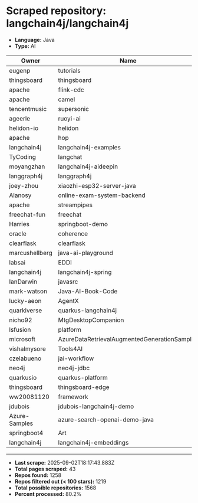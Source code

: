 # Scraped repository: langchain4j/langchain4j
* **Language:** Java
* **Type:** AI

| Owner | Name | Stars | Forks | URL |
|---|---|---|---|---|
| eugenp | tutorials | 37244 | 54145 | [link](https://github.com/eugenp/tutorials) |
| thingsboard | thingsboard | 19638 | 5768 | [link](https://github.com/thingsboard/thingsboard) |
| apache | flink-cdc | 6211 | 2058 | [link](https://github.com/apache/flink-cdc) |
| apache | camel | 5937 | 5060 | [link](https://github.com/apache/camel) |
| tencentmusic | supersonic | 4130 | 824 | [link](https://github.com/tencentmusic/supersonic) |
| ageerle | ruoyi-ai | 3713 | 907 | [link](https://github.com/ageerle/ruoyi-ai) |
| helidon-io | helidon | 3671 | 580 | [link](https://github.com/helidon-io/helidon) |
| apache | hop | 1220 | 395 | [link](https://github.com/apache/hop) |
| langchain4j | langchain4j-examples | 1135 | 432 | [link](https://github.com/langchain4j/langchain4j-examples) |
| TyCoding | langchat | 1121 | 231 | [link](https://github.com/TyCoding/langchat) |
| moyangzhan | langchain4j-aideepin | 911 | 226 | [link](https://github.com/moyangzhan/langchain4j-aideepin) |
| langgraph4j | langgraph4j | 833 | 121 | [link](https://github.com/langgraph4j/langgraph4j) |
| joey-zhou | xiaozhi-esp32-server-java | 822 | 294 | [link](https://github.com/joey-zhou/xiaozhi-esp32-server-java) |
| Alanosy | online-exam-system-backend | 741 | 76 | [link](https://github.com/Alanosy/online-exam-system-backend) |
| apache | streampipes | 672 | 203 | [link](https://github.com/apache/streampipes) |
| freechat-fun | freechat | 549 | 106 | [link](https://github.com/freechat-fun/freechat) |
| Harries | springboot-demo | 538 | 243 | [link](https://github.com/Harries/springboot-demo) |
| oracle | coherence | 458 | 75 | [link](https://github.com/oracle/coherence) |
| clearflask | clearflask | 383 | 36 | [link](https://github.com/clearflask/clearflask) |
| marcushellberg | java-ai-playground | 360 | 130 | [link](https://github.com/marcushellberg/java-ai-playground) |
| labsai | EDDI | 280 | 100 | [link](https://github.com/labsai/EDDI) |
| langchain4j | langchain4j-spring | 262 | 91 | [link](https://github.com/langchain4j/langchain4j-spring) |
| IanDarwin | javasrc | 258 | 157 | [link](https://github.com/IanDarwin/javasrc) |
| mark-watson | Java-AI-Book-Code | 251 | 119 | [link](https://github.com/mark-watson/Java-AI-Book-Code) |
| lucky-aeon | AgentX | 242 | 45 | [link](https://github.com/lucky-aeon/AgentX) |
| quarkiverse | quarkus-langchain4j | 242 | 145 | [link](https://github.com/quarkiverse/quarkus-langchain4j) |
| nicho92 | MtgDesktopCompanion | 205 | 37 | [link](https://github.com/nicho92/MtgDesktopCompanion) |
| lsfusion | platform | 179 | 33 | [link](https://github.com/lsfusion/platform) |
| microsoft | AzureDataRetrievalAugmentedGenerationSamples | 170 | 82 | [link](https://github.com/microsoft/AzureDataRetrievalAugmentedGenerationSamples) |
| vishalmysore | Tools4AI | 155 | 35 | [link](https://github.com/vishalmysore/Tools4AI) |
| czelabueno | jai-workflow | 148 | 17 | [link](https://github.com/czelabueno/jai-workflow) |
| neo4j | neo4j-jdbc | 148 | 59 | [link](https://github.com/neo4j/neo4j-jdbc) |
| quarkusio | quarkus-platform | 141 | 93 | [link](https://github.com/quarkusio/quarkus-platform) |
| thingsboard | thingsboard-edge | 139 | 92 | [link](https://github.com/thingsboard/thingsboard-edge) |
| ww20081120 | framework | 135 | 73 | [link](https://github.com/ww20081120/framework) |
| jdubois | jdubois-langchain4j-demo | 112 | 53 | [link](https://github.com/jdubois/jdubois-langchain4j-demo) |
| Azure-Samples | azure-search-openai-demo-java | 111 | 92 | [link](https://github.com/Azure-Samples/azure-search-openai-demo-java) |
| springboot4 | Art | 101 | 35 | [link](https://github.com/springboot4/Art) |
| langchain4j | langchain4j-embeddings | 101 | 48 | [link](https://github.com/langchain4j/langchain4j-embeddings) |

---
* **Last scrape:** 2025-09-02T18:17:43.883Z
* **Total pages scraped:** 43
* **Repos found:** 1258
* **Repos filtered out (< 100 stars):** 1219
* **Total possible repositories:** 1568
* **Percent processed:** 80.2%

